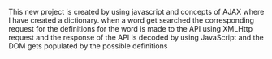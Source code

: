 This new project is created by using javascript and concepts of AJAX where I have created a dictionary. when a word get searched the corresponding request for the definitions for the word is made to the API using XMLHttp request and the response of the API is decoded by using JavaScript and the DOM gets populated by the possible definitions
